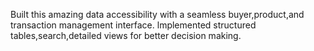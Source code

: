 Built this amazing data accessibility with a seamless buyer,product,and transaction management interface. lmplemented structured tables,search,detailed views for better decision making.
